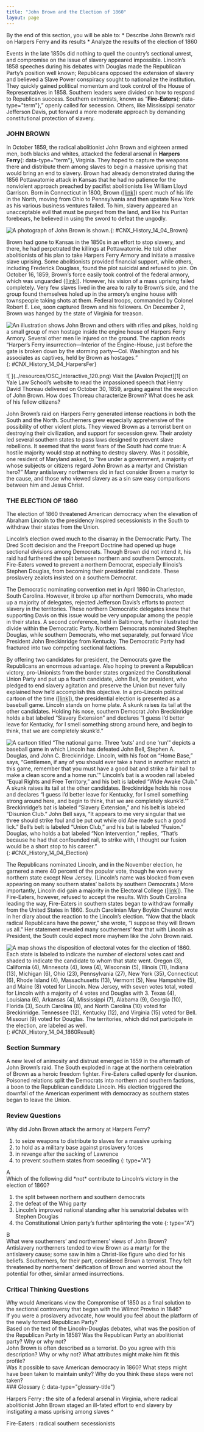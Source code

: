 ```yaml
---
title: "John Brown and the Election of 1860"
layout: page
---
```



<div data-type="abstract" markdown="1">
By the end of this section, you will be able to:
* Describe John Brown’s raid on Harpers Ferry and its results
* Analyze the results of the election of 1860

</div>

Events in the late 1850s did nothing to quell the country’s sectional unrest, and compromise on the issue of slavery appeared impossible. Lincoln’s 1858 speeches during his debates with Douglas made the Republican Party’s position well known; Republicans opposed the extension of slavery and believed a Slave Power conspiracy sought to nationalize the institution. They quickly gained political momentum and took control of the House of Representatives in 1858. Southern leaders were divided on how to respond to Republican success. Southern extremists, known as “**Fire-Eaters**{: data-type="term"},” openly called for secession. Others, like Mississippi senator Jefferson Davis, put forward a more moderate approach by demanding constitutional protection of slavery.

### JOHN BROWN

In October 1859, the radical abolitionist John Brown and eighteen armed men, both blacks and whites, attacked the federal arsenal in **Harpers Ferry**{: data-type="term"}, Virginia. They hoped to capture the weapons there and distribute them among slaves to begin a massive uprising that would bring an end to slavery. Brown had already demonstrated during the 1856 Pottawatomie attack in Kansas that he had no patience for the nonviolent approach preached by pacifist abolitionists like William Lloyd Garrison. Born in Connecticut in 1800, Brown ([\[link\]](#CNX_History_14_04_Brown)) spent much of his life in the North, moving from Ohio to Pennsylvania and then upstate New York as his various business ventures failed. To him, slavery appeared an unacceptable evil that must be purged from the land, and like his Puritan forebears, he believed in using the sword to defeat the ungodly.

 ![A photograph of John Brown is shown.](../resources/CNX_History_14_04_Brown.jpg "John Brown, shown here in a photograph from 1859, was a radical abolitionist who advocated the violent overthrow of slavery."){: #CNX_History_14_04_Brown}

Brown had gone to Kansas in the 1850s in an effort to stop slavery, and there, he had perpetrated the killings at Pottawatomie. He told other abolitionists of his plan to take Harpers Ferry Armory and initiate a massive slave uprising. Some abolitionists provided financial support, while others, including Frederick Douglass, found the plot suicidal and refused to join. On October 16, 1859, Brown’s force easily took control of the federal armory, which was unguarded ([\[link\]](#CNX_History_14_04_HarpersFer)). However, his vision of a mass uprising failed completely. Very few slaves lived in the area to rally to Brown’s side, and the group found themselves holed up in the armory’s engine house with townspeople taking shots at them. Federal troops, commanded by Colonel Robert E. Lee, soon captured Brown and his followers. On December 2, Brown was hanged by the state of Virginia for treason.

 ![An illustration shows John Brown and others with rifles and pikes, holding a small group of men hostage inside the engine house of Harpers Ferry Armory. Several other men lie injured on the ground. The caption reads &#x201C;Harper&#x2019;s Ferry insurrection&#x2014;Interior of the Engine-House, just before the gate is broken down by the storming party&#x2014;Col. Washington and his associates as captives, held by Brown as hostages.&#x201D;](../resources/CNX_History_14_04_HarpersFer.jpg "John Brown&#x2019;s raid on Harpers Ferry represented the radical abolitionist&#x2019;s attempt to start a revolt that would ultimately end slavery. This 1859 illustration, captioned &#x201C;Harper&#x2019;s Ferry insurrection&#x2014;Interior of the Engine-House, just before the gate is broken down by the storming party&#x2014;Col. Washington and his associates as captives, held by Brown as hostages,&#x201D; is from Frank Leslie&#x2019;s Illustrated Magazine. Do you think this image represents a southern or northern version of the raid? How are the characters in the scene depicted?"){: #CNX_History_14_04_HarpersFer}

<div data-type="note" data-has-label="true" class="history click-and-explore" data-label="Click and Explore" markdown="1">
<span data-type="media" data-alt=" "> ![ ](../resources/OSC_Interactive_120.png) </span>
Visit the [Avalon Project][1] on Yale Law School’s website to read the impassioned speech that Henry David Thoreau delivered on October 30, 1859, arguing against the execution of John Brown. How does Thoreau characterize Brown? What does he ask of his fellow citizens?

</div>

John Brown’s raid on Harpers Ferry generated intense reactions in both the South and the North. Southerners grew especially apprehensive of the possibility of other violent plots. They viewed Brown as a terrorist bent on destroying their civilization, and support for secession grew. Their anxiety led several southern states to pass laws designed to prevent slave rebellions. It seemed that the worst fears of the South had come true: A hostile majority would stop at nothing to destroy slavery. Was it possible, one resident of Maryland asked, to “live under a government, a majority of whose subjects or citizens regard John Brown as a martyr and Christian hero?” Many antislavery northerners did in fact consider Brown a martyr to the cause, and those who viewed slavery as a sin saw easy comparisons between him and Jesus Christ.

### THE ELECTION OF 1860

The election of 1860 threatened American democracy when the elevation of Abraham Lincoln to the presidency inspired secessionists in the South to withdraw their states from the Union.

Lincoln’s election owed much to the disarray in the Democratic Party. The Dred Scott decision and the Freeport Doctrine had opened up huge sectional divisions among Democrats. Though Brown did not intend it, his raid had furthered the split between northern and southern Democrats. Fire-Eaters vowed to prevent a northern Democrat, especially Illinois’s Stephen Douglas, from becoming their presidential candidate. These proslavery zealots insisted on a southern Democrat.

The Democratic nominating convention met in April 1860 in Charleston, South Carolina. However, it broke up after northern Democrats, who made up a majority of delegates, rejected Jefferson Davis’s efforts to protect slavery in the territories. These northern Democratic delegates knew that supporting Davis on this issue would be very unpopular among the people in their states. A second conference, held in Baltimore, further illustrated the divide within the Democratic Party. Northern Democrats nominated Stephen Douglas, while southern Democrats, who met separately, put forward Vice President John Breckinridge from Kentucky. The Democratic Party had fractured into two competing sectional factions.

By offering two candidates for president, the Democrats gave the Republicans an enormous advantage. Also hoping to prevent a Republican victory, pro-Unionists from the border states organized the Constitutional Union Party and put up a fourth candidate, John Bell, for president, who pledged to end slavery agitation and preserve the Union but never fully explained how he’d accomplish this objective. In a pro-Lincoln political cartoon of the time ([\[link\]](#CNX_History_14_04_Election)), the presidential election is presented as a baseball game. Lincoln stands on home plate. A skunk raises its tail at the other candidates. Holding his nose, southern Democrat John Breckinridge holds a bat labeled “Slavery Extension” and declares “I guess I’d better leave for Kentucky, for I smell something strong around here, and begin to think, that we are completely skunk’d.”

 ![A cartoon titled &#x201C;The national game. Three &#x2018;outs&#x2019; and one &#x2018;run&#x2019;&#x201D; depicts a baseball game in which Lincoln has defeated John Bell, Stephen A. Douglas, and John C. Breckinridge. Lincoln, with his foot on &#x201C;Home Base,&#x201D; says, &#x201C;Gentlemen, if any of you should ever take a hand in another match at this game, remember that you must have a good bat and strike a fair ball to make a clean score and a home run.&#x2019;&#x201C; Lincoln&#x2019;s bat is a wooden rail labeled &#x201C;Equal Rights and Free Territory,&#x201D; and his belt is labeled &#x201C;Wide Awake Club.&#x201D; A skunk raises its tail at the other candidates. Breckinridge holds his nose and declares &#x201C;I guess I&#x2019;d better leave for Kentucky, for I smell something strong around here, and begin to think, that we are completely skunk&#x2019;d.&#x2019;&#x201D; Breckinridge&#x2019;s bat is labeled &#x201C;Slavery Extension,&#x201D; and his belt is labeled &#x201C;Disunion Club.&#x201D; John Bell says, &#x201C;It appears to me very singular that we three should strike foul and be put out while old Abe made such a good lick.&#x201D; Bell&#x2019;s belt is labeled &#x201C;Union Club,&#x201D; and his bat is labeled &#x201C;Fusion.&#x201D; Douglas, who holds a bat labeled &#x201C;Non Intervention,&#x201D; replies, &#x201C;That&#x2019;s because he had that confounded rail, to strike with, I thought our fusion would be a short stop to his career.&#x201D;](../resources/CNX_History_14_04_Election.jpg "The national game. Three &#x201C;outs&#x201D; and one &#x201C;run&#x201D; (1860), by Currier and Ives, shows the two Democratic candidates and one Constitutional Union candidate who lost the 1860 election to Republican Lincoln, shown at right."){: #CNX_History_14_04_Election}

The Republicans nominated Lincoln, and in the November election, he garnered a mere 40 percent of the popular vote, though he won every northern state except New Jersey. (Lincoln’s name was blocked from even appearing on many southern states’ ballots by southern Democrats.) More importantly, Lincoln did gain a majority in the Electoral College ([\[link\]](#CNX_History_14_04_1860Result)). The Fire-Eaters, however, refused to accept the results. With South Carolina leading the way, Fire-Eaters in southern states began to withdraw formally from the United States in 1860. South Carolinian Mary Boykin Chesnut wrote in her diary about the reaction to the Lincoln’s election. “Now that the black radical Republicans have the power,” she wrote, “I suppose they will Brown us all.” Her statement revealed many southerners’ fear that with Lincoln as President, the South could expect more mayhem like the John Brown raid.

 ![A map shows the disposition of electoral votes for the election of 1860. Each state is labeled to indicate the number of electoral votes cast and shaded to indicate the candidate to whom that state went. Oregon (3), California (4), Minnesota (4), Iowa (4), Wisconsin (5), Illinois (11), Indiana (13), Michigan (6), Ohio (23), Pennsylvania (27), New York (35), Connecticut (6), Rhode Island (4), Massachusetts (13), Vermont (5), New Hampshire (5), and Maine (8) voted for Lincoln. New Jersey, with seven votes total, voted for Lincoln with a majority of 4 votes and Douglas with 3. Texas (4), Louisiana (6), Arkansas (4), Mississippi (7), Alabama (9), Georgia (10), Florida (3), South Carolina (8), and North Carolina (10) voted for Breckinridge. Tennessee (12), Kentucky (12), and Virginia (15) voted for Bell. Missouri (9) voted for Douglas. The territories, which did not participate in the election, are labeled as well.](../resources/CNX_History_14_04_1860Result.jpg "This map shows the disposition of electoral votes for the election of 1860. The votes were divided along almost perfect sectional lines."){: #CNX_History_14_04_1860Result}

### Section Summary

A new level of animosity and distrust emerged in 1859 in the aftermath of John Brown’s raid. The South exploded in rage at the northern celebration of Brown as a heroic freedom fighter. Fire-Eaters called openly for disunion. Poisoned relations split the Democrats into northern and southern factions, a boon to the Republican candidate Lincoln. His election triggered the downfall of the American experiment with democracy as southern states began to leave the Union.

### Review Questions

<div data-type="exercise">
<div data-type="problem" markdown="1">
Why did John Brown attack the armory at Harpers Ferry?

1.  to seize weapons to distribute to slaves for a massive uprising
2.  to hold as a military base against proslavery forces
3.  in revenge after the sacking of Lawrence
4.  to prevent southern states from seceding
{: type="A"}

</div>
<div data-type="solution" markdown="1">
A

</div>
</div>

<div data-type="exercise">
<div data-type="problem" markdown="1">
Which of the following did *not* contribute to Lincoln’s victory in the election of 1860?

1.  the split between northern and southern democrats
2.  the defeat of the Whig party
3.  Lincoln’s improved national standing after his senatorial debates with Stephen Douglas
4.  the Constitutional Union party’s further splintering the vote
{: type="A"}

</div>
<div data-type="solution" markdown="1">
B

</div>
</div>

<div data-type="exercise">
<div data-type="problem" markdown="1">
What were southerners’ and northerners’ views of John Brown?

</div>
<div data-type="solution" markdown="1">
Antislavery northerners tended to view Brown as a martyr for the antislavery cause; some saw in him a Christ-like figure who died for his beliefs. Southerners, for their part, considered Brown a terrorist. They felt threatened by northerners’ deification of Brown and worried about the potential for other, similar armed insurrections.

</div>
</div>

### Critical Thinking Questions

<div data-type="exercise">
<div data-type="problem" markdown="1">
Why would Americans view the Compromise of 1850 as a final solution to the sectional controversy that began with the Wilmot Proviso in 1846?

</div>
</div>

<div data-type="exercise">
<div data-type="problem" markdown="1">
If you were a proslavery advocate, how would you feel about the platform of the newly formed Republican Party?

</div>
</div>

<div data-type="exercise">
<div data-type="problem" markdown="1">
Based on the text of the Lincoln-Douglas debates, what was the position of the Republican Party in 1858? Was the Republican Party an abolitionist party? Why or why not?

</div>
</div>

<div data-type="exercise">
<div data-type="problem" markdown="1">
John Brown is often described as a terrorist. Do you agree with this description? Why or why not? What attributes might make him fit this profile?

</div>
</div>

<div data-type="exercise">
<div data-type="problem" markdown="1">
Was it possible to save American democracy in 1860? What steps might have been taken to maintain unity? Why do you think these steps were not taken?

</div>
</div>

<div data-type="glossary" markdown="1">
### Glossary
{: data-type="glossary-title"}

Harpers Ferry
: the site of a federal arsenal in Virginia, where radical abolitionist John Brown staged an ill-fated effort to end slavery by instigating a mass uprising among slaves
^

Fire-Eaters
: radical southern secessionists

</div>



[1]: http://openstax.org/l/15JohnBrown
